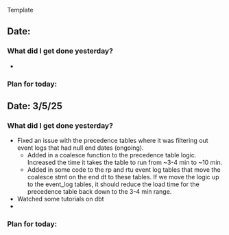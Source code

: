 
Template
## Date: 
### What did I get done yesterday?
- 
### Plan for today:



## Date: 3/5/25
### What did I get done yesterday?
- Fixed an issue with the precedence tables where it was filtering out event logs that had null end dates (ongoing). 
	- Added in a coalesce function to the precedence table logic. Increased the time it takes the table to run from ~3-4 min to ~10 min. 
	- Added in some code to the rp and rtu event log tables that move the coalesce stmt on the end dt to these tables. If we move the logic up to the event_log tables, it should reduce the load time for the precedence table back down to the 3-4 min range. 
- Watched some tutorials on dbt
- 
### Plan for today:
